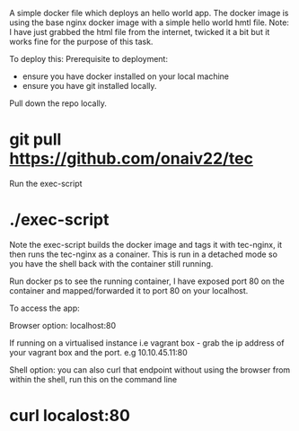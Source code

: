 A simple docker file which deploys an hello world app.
The docker image is using the base nginx docker image with a simple hello world hmtl file.
Note: I have just grabbed the html file from the internet, twicked it a bit but it works fine for the purpose of this task.

To deploy this:
Prerequisite to deployment:
 - ensure you have docker installed on your local machine
 - ensure you have git installed locally.

Pull down the repo locally.
 # git pull https://github.com/onaiv22/tec

Run the exec-script
 # ./exec-script

Note the exec-script builds the docker image and tags it with tec-nginx, it then runs the 
tec-nginx as a conainer. This is run in a detached mode so you have the shell back with the container still running.

Run docker ps to see the running container, I have exposed port 80 on the container and mapped/forwarded it to port 80 on your localhost.

To access the app:

Browser option: localhost:80

If running on a virtualised instance i.e vagrant box - grab the ip address of your vagrant box and the port.
e.g 10.10.45.11:80

Shell option: you can also curl that endpoint without using the browser from within the shell, run this on the command line
  # curl localost:80
